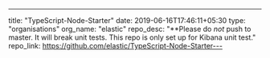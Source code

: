 ---
title: "TypeScript-Node-Starter"
date: 2019-06-16T17:46:11+05:30
type: "organisations"
org_name: "elastic"
repo_desc: "**Please do *not* push to master. It will break unit tests. This repo is only set up for Kibana unit test."
repo_link: https://github.com/elastic/TypeScript-Node-Starter---